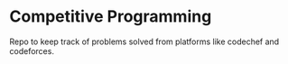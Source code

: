 # Competitive Programming
Repo to keep track of problems solved from platforms like codechef and codeforces.

